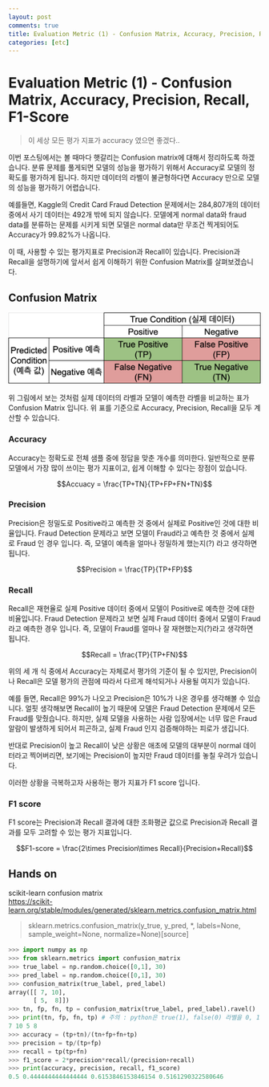 ```yaml
---
layout: post
comments: true
title: Evaluation Metric (1) - Confusion Matrix, Accuracy, Precision, Recall, F1-Score
categories: [etc]
---
```


# Evaluation Metric (1) - Confusion Matrix, Accuracy, Precision, Recall, F1-Score

> 이 세상 모든 평가 지표가 accuracy 였으면 좋겠다..

이번 포스팅에서는 볼 때마다 햇갈리는 Confusion matrix에 대해서 정리하도록 하겠습니다.
분류 문제를 풀게되면 모델의 성능을 평가하기 위해서 Accuracy로 모델의 정확도를 평가하게 됩니다.
하지만 데이터의 라벨이 불균형하다면 Accuracy 만으로 모델의 성능을 평가하기 어렵습니다.

예를들면, Kaggle의 Credit Card Fraud Detection 문제에서는  284,807개의 데이터 중에서 사기 데이터는 492개 밖에 되지 않습니다.
모델에게 normal data와 fraud data를 분류하는 문제를 시키게 되면 모델은 normal data만 무조건 찍게되어도 Accuracy가 99.82%가 나옵니다.

이 때, 사용할 수 있는 평가지표로 Precision과 Recall이 있습니다.
Precision과 Recall을 설명하기에 앞서서 쉽게 이해하기 위한 Confusion Matrix를 살펴보겠습니다.

## Confusion Matrix

![alt text](../public/img/confusion_matrix.png)

위 그림에서 보는 것처럼 실제 데이터의 라벨과 모델이 예측한 라벨을 비교하는 표가 Confusion Matrix 입니다.
위 표를 기준으로 Accuracy, Precision, Recall을 모두 계산할 수 있습니다.

### Accuracy

Accuracy는 정확도로 전체 샘플 중에 정답을 맞춘 개수를 의미한다. 일반적으로 분류모델에서 가장 많이 쓰이는 평가 지표이고, 쉽게 이해할 수 있다는 장점이 있습니다.

$$Accuacy = \frac{TP+TN}{TP+FP+FN+TN}$$

### Precision

Precision은 정밀도로 Positive라고 예측한 것 중에서 실제로 Positive인 것에 대한 비율입니다. Fraud Detection 문제라고 보면 모델이 Fraud라고 예측한 것 중에서 실제로 Fraud 인 경우 입니다. 즉, 모델이 예측을 얼마나 정밀하게 했는지(?) 라고 생각하면 됩니다.

$$Precision = \frac{TP}{TP+FP}$$

### Recall

Recall은 재현율로 실제 Positive 데이터 중에서 모델이 Positive로 예측한 것에 대한 비율입니다. Fraud Detection 문제라고 보면 실제 Fraud 데이터 중에서 모델이 Fraud라고 예측한 경우 입니다. 즉, 모델이 Fraud를 얼마나 잘 재현했는지(?)라고 생각하면 됩니다.

$$Recall = \frac{TP}{TP+FN}$$


위의 세 개 식 중에서 Accuracy는 자체로서 평가의 기준이 될 수 있지만, Precision이나 Recall은 모델 평가의 관점에 따라서 다르게 해석되거나 사용될 여지가 있습니다.

예를 들면, Recall은 99%가 나오고 Precision은 10%가 나온 경우를 생각해볼 수 있습니다. 얼핏 생각해보면 Recall이 높기 때문에 모델은 Fraud Detection 문제에서 모든 Fraud를 맞췄습니다. 하지만, 실제 모델을 사용하는 사람 입장에서는 너무 많은 Fraud 알람이 발생하게 되어서 피곤하고, 실제 Fraud 인지 검증해야하는 피로가 생깁니다.

반대로 Precision이 높고 Recall이 낮은 상황은 애초에 모델의 대부분이 normal 데이터라고 찍어버리면, 보기에는 Precision이 높지만 Fraud 데이터를 놓칠 우려가 있습니다.

이러한 상황을 극복하고자 사용하는 평가 지표가 F1 score 입니다.

### F1 score

F1 score는 Precision과 Recall 결과에 대한 조화평균 값으로 Precision과 Recall 결과를 모두 고려할 수 있는 평가 지표입니다.

$$F1-score = \frac{2\times Precision\times Recall}{Precision+Recall}$$


## Hands on
scikit-learn confusion matrix  
https://scikit-learn.org/stable/modules/generated/sklearn.metrics.confusion_matrix.html

> sklearn.metrics.confusion_matrix(y_true, y_pred, *, labels=None, sample_weight=None, normalize=None)[source]



```python
>>> import numpy as np
>>> from sklearn.metrics import confusion_matrix
>>> true_label = np.random.choice([0,1], 30)
>>> pred_label = np.random.choice([0,1], 30)
>>> confusion_matrix(true_label, pred_label)
array([[ 7, 10],
       [ 5,  8]])
>>> tn, fp, fn, tp = confusion_matrix(true_label, pred_label).ravel()
>>> print(tn, fp, fn, tp) # 주의 : python은 true(1), false(0) 라벨을 0, 1 순서로 array 구성하여 위의 그림과 위치가 다름
7 10 5 8
>>> accuracy = (tp+tn)/(tn+fp+fn+tp)
>>> precision = tp/(tp+fp)
>>> recall = tp(tp+fn)
>>> f1_score = 2*precision*recall/(precision+recall)
>>> print(accuracy, precision, recall, f1_score)
0.5 0.4444444444444444 0.6153846153846154 0.5161290322580646
```